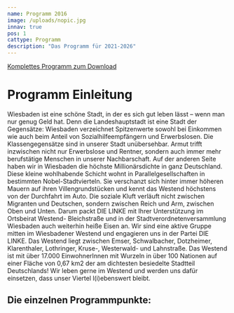 ```yaml
---
name: Programm 2016
image: /uploads/nopic.jpg
innav: true
pos: 1
cattype: Programm
description: "Das Programm für 2021-2026"
---
```


[Komplettes Programm zum Download](/pdf/westend_programm.pdf)

# Programm Einleitung

Wiesbaden ist eine schöne Stadt, in der es sich gut leben lässt – wenn man nur genug
Geld hat. Denn die Landeshauptstadt ist eine Stadt der Gegensätze: Wiesbaden
verzeichnet Spitzenwerte sowohl bei Einkommen wie auch beim Anteil von
Sozialhilfeempfängern und Erwerbslosen. Die Klassengegensätze sind in unserer Stadt
unübersehbar. Armut trifft inzwischen nicht nur Erwerbslose und Rentner, sondern auch
immer mehr berufstätige Menschen in unserer Nachbarschaft. Auf der anderen Seite haben
wir in Wiesbaden die höchste Millionärsdichte in ganz Deutschland. Diese kleine
wohlhabende Schicht wohnt in Parallelgesellschaften in bestimmten Nobel-Stadtvierteln.
Sie verschanzt sich hinter immer höheren Mauern auf ihren Villengrundstücken und kennt
das Westend höchstens von der Durchfahrt im Auto. Die soziale Kluft verläuft nicht
zwischen Migranten und Deutschen, sondern zwischen Reich und Arm, zwischen Oben und
Unten. Darum packt DIE LINKE mit Ihrer Unterstützung im Ortsbeirat Westend-
Bleichstraße und in der Stadtverordnetenversammlung Wiesbaden auch weiterhin heiße
Eisen an. Wir sind eine aktive Gruppe mitten im Wiesbadener Westend und engagieren uns
in der Partei DIE LINKE. Das Westend liegt zwischen Emser, Schwalbacher, Dotzheimer,
Klarenthaler, Lothringer, Kruse-, Westerwald- und Lahnstraße. Das Westend ist mit über
17.000 EinwohnerInnen mit Wurzeln in über 100 Nationen auf einer Fläche von 0,67 km2
der am dichtesten besiedelte Stadtteil Deutschlands! Wir leben gerne im Westend und
werden uns dafür einsetzen, dass unser Viertel l(i)ebenswert bleibt.



## Die einzelnen Programmpunkte:
